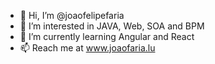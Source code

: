 - 👋 Hi, I’m @joaofelipefaria
- 👀 I’m interested in JAVA, Web, SOA and BPM
- 🌱 I’m currently learning Angular and React
- 📫 Reach me at www.joaofaria.lu
